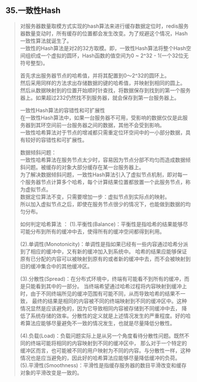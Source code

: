 ## 35.一致性Hash
>对服务器数量取模方式实现的hash算法来进行缓存数据定位时，redis服务器数量变动时，所有缓存的位置都会发生改变。为了规避这个情况，Hash一致性算法就诞生了。                      
 一致性的Hash算法是对2的32方取模。即，一致性Hash算法将整个Hash空间组织成一个虚拟的圆环，Hash函数的值空间为0 ~ 2^32 - 1(一个32位无符号整型)。                    
>               
>首先求出服务器节点的哈希值，并将其配置到0～2^32的圆环上。                
 然后采用同样的方法求出存储数据的键的哈希值，并映射到相同的圆上。                   
 然后从数据映射到的位置开始顺时针查找，将数据保存到找到的第一个服务器上。如果超过232仍然找不到服务器，就会保存到第一台服务器上。                  
>           
>一致性Hash算法的容错性和可扩展性                 
 在一致性Hash算法中，如果一台服务器不可用，受影响的数据仅仅是此服务器到其环空间前一台服务器之间的数据，其他不会受到影响。         
 一致性哈希算法对于节点的增减都只需重定位环空间中的一小部分数据，具有较好的容错性和可扩展性。                 
>                   
>数据倾斜问题：                            
 一致性哈希算法在服务节点太少时，容易因为节点分部不均匀而造成数据倾斜问题。被缓存的对象大部分缓存在某一台服务器上。                  
 为了解决数据倾斜问题，一致性Hash算法引入了虚拟节点机制，即对每一个服务器节点计算多个哈希，每个计算结果位置都放置一个此服务节点，称为虚拟节点。                       
 数据定位算法不变，只需要增加一步：虚拟节点到实际点的映射。                                 
 所以加入虚拟节点之后，即使在服务节点很少的情况下，也能做到数据的均匀分布。      
>               
>如何判定哈希算法               ：
 (1).平衡性(Balance)：平衡性是指哈希的结果能够尽可能分布到所有的缓冲中去，使得所有的缓冲空间都得到利用。             
>               
>(2).单调性(Monotonicity)：单调性是指如果已经有一些内容通过哈希分派到了相应的缓冲中，又有新的缓冲加入到系统中。
>哈希的结果应能够保证原有已分配的内容可以被映射到原有的或者新的缓冲中去，而不会被映射到旧的缓冲集合中的其他缓冲区。               
>           
>(3).分散性(Spread)：在分布式环境中，终端有可能看不到所有的缓冲，而是只能看到其中的一部分。
>当终端希望通过哈希过程将内容映射到缓冲上时，由于不同终端所见的缓冲范围有可能不同，从而导致哈希的结果不一致，
>最终的结果是相同的内容被不同的终端映射到不同的缓冲区中。这种情况显然是应该避免的，因为它导致相同内容被存储到不同缓冲中去，
>降低了系统存储的效率。分散性的定义就是上述情况发生的严重程度。好的哈希算法应能够尽量避免不一致的情况发生，也就是尽量降低分散性。                                    
>                   
>(4).负载(Load)：负载问题实际上是从另一个角度看待分散性问题。既然不同的终端可能将相同的内容映射到不同的缓冲区中，
>那么对于一个特定的缓冲区而言，也可能被不同的用户映射为不同的内容。与分散性一样，这种情况也是应当避免的，因此好的哈希算法应能够尽量降低缓冲的负荷。                  
 (5).平滑性(Smoothness)：平滑性是指缓存服务器的数目平滑改变和缓存对象的平滑改变是一致的。                                             
 